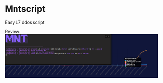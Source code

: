 # Mntscript
Easy L7 ddos script

Review:
![PowerProof](https://github.com/tickydev/mntscript/blob/main/proof.png?raw=true)
